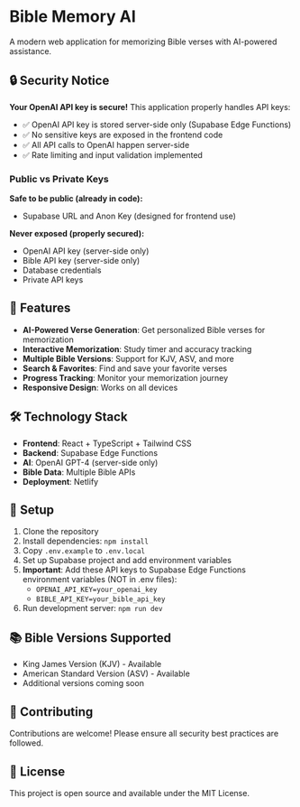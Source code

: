 # Bible Memory AI

A modern web application for memorizing Bible verses with AI-powered assistance.

## 🔒 Security Notice

**Your OpenAI API key is secure!** This application properly handles API keys:

- ✅ OpenAI API key is stored server-side only (Supabase Edge Functions)
- ✅ No sensitive keys are exposed in the frontend code
- ✅ All API calls to OpenAI happen server-side
- ✅ Rate limiting and input validation implemented

### Public vs Private Keys

**Safe to be public (already in code):**
- Supabase URL and Anon Key (designed for frontend use)

**Never exposed (properly secured):**
- OpenAI API key (server-side only)
- Bible API key (server-side only)
- Database credentials
- Private API keys

## 🚀 Features

- **AI-Powered Verse Generation**: Get personalized Bible verses for memorization
- **Interactive Memorization**: Study timer and accuracy tracking
- **Multiple Bible Versions**: Support for KJV, ASV, and more
- **Search & Favorites**: Find and save your favorite verses
- **Progress Tracking**: Monitor your memorization journey
- **Responsive Design**: Works on all devices

## 🛠️ Technology Stack

- **Frontend**: React + TypeScript + Tailwind CSS
- **Backend**: Supabase Edge Functions
- **AI**: OpenAI GPT-4 (server-side only)
- **Bible Data**: Multiple Bible APIs
- **Deployment**: Netlify

## 🔧 Setup

1. Clone the repository
2. Install dependencies: `npm install`
3. Copy `.env.example` to `.env.local`
4. Set up Supabase project and add environment variables
5. **Important**: Add these API keys to Supabase Edge Functions environment variables (NOT in .env files):
   - `OPENAI_API_KEY=your_openai_key`
   - `BIBLE_API_KEY=your_bible_api_key`
6. Run development server: `npm run dev`

## 📚 Bible Versions Supported

- King James Version (KJV) - Available
- American Standard Version (ASV) - Available
- Additional versions coming soon

## 🤝 Contributing

Contributions are welcome! Please ensure all security best practices are followed.

## 📄 License

This project is open source and available under the MIT License.